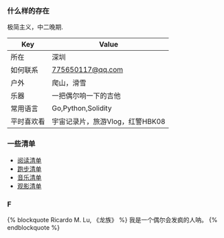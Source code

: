 ### 什么样的存在
极简主义，中二晚期.

| Key      | Value |
| ----------- | ----------- |
| 所在      | 深圳       |
|如何联系|775650117@qq.com|
| 户外   | 爬山，滑雪        |
| 乐器   | 一把偶尔响一下的吉他       |
| 常用语言      | Go,Python,Solidity       |
| 平时喜欢看      | 宇宙记录片，旅游Vlog，红警HBK08       |


### 一些清单
- [阅读清单](https://atlantic-gull-726.notion.site/658a3e55b3bd4ca3b212beb7438a5c5e)
- [跑步清单](https://running.ginta.top/)
- [音乐清单](https://music.163.com/playlist?id=7502042039&userid=1419114645)
- [观影清单](https://atlantic-gull-726.notion.site/e9cd9af522c64c54848bb6a5f0c1a91a)


### F
{% blockquote Ricardo M. Lu, 《龙族》 %}
我是一个偶尔会发疯的人呐。
{% endblockquote %}


